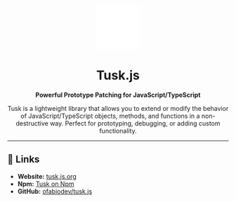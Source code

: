 <p align="center">
  <img src="https://raw.githubusercontent.com/ofabiodev/tusk.js/main/.github/assets/icon.svg" alt="Icon" width="100">
</p>

<h1 align="center">Tusk.js</h1>

<p align="center">
  <strong>Powerful Prototype Patching for JavaScript/TypeScript</strong>
</p>

<p align="center">
  Tusk is a lightweight library that allows you to extend or modify the behavior of JavaScript/TypeScript objects, methods, and functions in a non-destructive way. Perfect for prototyping, debugging, or adding custom functionality.
</p>

---

## 🔗 Links
- **Website:** [tusk.js.org](https://tusk.js.org)
- **Npm:** [Tusk on Npm](https://npmjs.com/package/tusk.js)
- **GitHub:** [ofabiodev/tusk.js](https://github.com/ofabiodev/tusk.js)
  